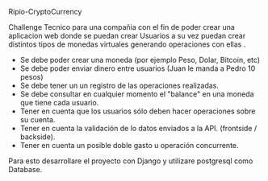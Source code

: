 Ripio-CryptoCurrency

Challenge Tecnico para una compañia con el fin de poder crear una aplicacion web donde se puedan crear Usuarios a su vez puedan crear distintos tipos de monedas virtuales  generando operaciones con ellas .

- Se debe poder crear una moneda (por ejemplo Peso, Dolar, Bitcoin, etc)
- Se debe poder enviar dinero entre usuarios (Juan le manda a Pedro 10 pesos)
- Se debe tener un un registro de las operaciones realizadas.
- Se debe consultar en cualquier momento el "balance" en una moneda que tiene cada usuario.
- Tener en cuenta que los usuarios sólo deben hacer operaciones sobre su cuenta.
- Tener en cuenta la validación de lo datos enviados a la API. (frontside / backside).
- Tener en cuenta un posible doble gasto u operación concurrente.

Para esto desarrollare el proyecto con Django y utilizare postgresql como Database.

